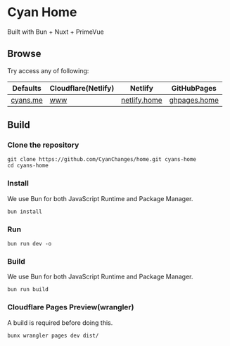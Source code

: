 # Cyan Home
Built with Bun + Nuxt + PrimeVue


## Browse 

Try access any of following:

| Defaults | Cloudflare(Netlify) | Netlify | GitHubPages |  
| -------- | ------------------- | ------- | ----------- |
| [cyans.me](https://cyans.me) | [www](https://www.cyans.me/) | [netlify.home](https://netlify.home.cyans.me/) | [ghpages.home](https://ghpages.home.cyans.me/) |

## Build
### Clone the repository
```shell
git clone https://github.com/CyanChanges/home.git cyans-home
cd cyans-home
```

### Install
We use Bun for both JavaScript Runtime and Package Manager.

```shell
bun install
```

### Run 

```shell
bun run dev -o
```

### Build
We use Bun for both JavaScript Runtime and Package Manager.
```shell
bun run build
```

### Cloudflare Pages Preview(wrangler)
A build is required before doing this.
```shell
bunx wrangler pages dev dist/
```

